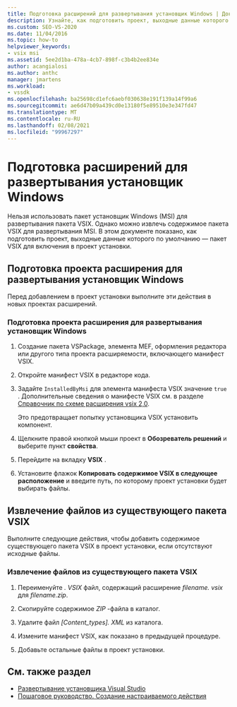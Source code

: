 ```yaml
---
title: Подготовка расширений для развертывания установщик Windows | Документация Майкрософт
description: Узнайте, как подготовить проект, выходные данные которого по умолчанию — пакет VSIX для включения в проект установки.
ms.custom: SEO-VS-2020
ms.date: 11/04/2016
ms.topic: how-to
helpviewer_keywords:
- vsix msi
ms.assetid: 5ee2d1ba-478a-4cb7-898f-c3b4b2ee834e
author: acangialosi
ms.author: anthc
manager: jmartens
ms.workload:
- vssdk
ms.openlocfilehash: ba25698cd1efc6aebf030638e191f139a14f99a6
ms.sourcegitcommit: ae6d47b09a439cd0e13180f5e89510e3e347fd47
ms.translationtype: MT
ms.contentlocale: ru-RU
ms.lasthandoff: 02/08/2021
ms.locfileid: "99967297"
---
```

# <a name="prepare-extensions-for-windows-installer-deployment"></a>Подготовка расширений для развертывания установщик Windows
Нельзя использовать пакет установщик Windows (MSI) для развертывания пакета VSIX. Однако можно извлечь содержимое пакета VSIX для развертывания MSI. В этом документе показано, как подготовить проект, выходные данные которого по умолчанию — пакет VSIX для включения в проект установки.

## <a name="prepare-an-extension-project-for-windows-installer-deployment"></a>Подготовка проекта расширения для развертывания установщик Windows
 Перед добавлением в проект установки выполните эти действия в новых проектах расширений.

### <a name="to-prepare-an-extension-project-for-windows-installer-deployment"></a>Подготовка проекта расширения для развертывания установщик Windows

1. Создание пакета VSPackage, элемента MEF, оформления редактора или другого типа проекта расширяемости, включающего манифест VSIX.

2. Откройте манифест VSIX в редакторе кода.

3. Задайте `InstalledByMsi` для элемента манифеста VSIX значение `true` . Дополнительные сведения о манифесте VSIX см. в разделе [Справочник по схеме расширения vsix 2,0](../extensibility/vsix-extension-schema-2-0-reference.md).

     Это предотвращает попытку установщика VSIX установить компонент.

4. Щелкните правой кнопкой мыши проект в **Обозреватель решений** и выберите пункт **свойства**.

5. Перейдите на вкладку **VSIX** .

6. Установите флажок **Копировать содержимое VSIX в следующее расположение** и введите путь, по которому проект установки будет выбирать файлы.

## <a name="extract-files-from-an-existing-vsix-package"></a>Извлечение файлов из существующего пакета VSIX
 Выполните следующие действия, чтобы добавить содержимое существующего пакета VSIX в проект установки, если отсутствуют исходные файлы.

### <a name="to-extract-files-from-an-existing-vsix-package"></a>Извлечение файлов из существующего пакета VSIX

1. Переименуйте *. VSIX* файл, содержащий расширение *filename. vsix* для *filename.zip*.

2. Скопируйте содержимое *ZIP* -файла в каталог.

3. Удалите файл *[Content_types]. XML* из каталога.

4. Измените манифест VSIX, как показано в предыдущей процедуре.

5. Добавьте остальные файлы в проект установки.

## <a name="see-also"></a>См. также раздел
- [Развертывание установщика Visual Studio](/previous-versions/2kt85ked(v=vs.120))
- [Пошаговое руководство. Создание настраиваемого действия](/previous-versions/visualstudio/visual-studio-2010/d9k65z2d(v=vs.100))